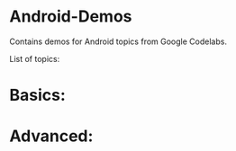 # Android-Demos
Contains demos for Android topics from Google Codelabs.

List of topics:

# Basics:

# Advanced:



